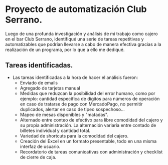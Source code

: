 # Proyecto de automatización Club Serrano.
Luego de una profunda investigación y análisis de mi trabajo como cajero en el bar Club Serrano, identifiqué
una serie de tareas repetitivas y automatizables que podrían llevarse a cabo de manera efectiva gracias a la
realización de un programa, por lo que a ello me dediqué.

## Tareas identificadas.
* Las tareas identificadas a la hora de hacer el análisis fueron:
    - Enviado de emails
    - Agregado de tarjetas manual
    - Medidas que reduzcan la posibilidad del error humano, como por ejemplo: cantidad específica de dígitos 
    para números de operación en caso de tratarse de pago con MercadoPago, no permitir duplicados, alertar en
    caso de tipeo sospechoso...
    - Mapeo de mesas disponibles y "matadas".
    - Alternado entre conteo de efectivo para libre comodidad del cajero y su propia administración. La 
    alternación variaría entre contado de billetes individual y cantidad total.
    - Variedad de shortcuts para la comodidad del cajero.
    - Creación del Excel en un formato presentable, todo en una misma interfaz de usuario.
    - Recordatorio de tareas comunicativas con administración y checklist de cierre de caja.